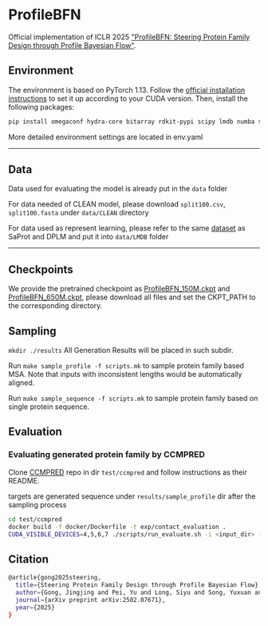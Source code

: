 # ProfileBFN
Official implementation of ICLR 2025 ["ProfileBFN: Steering Protein Family Design through Profile Bayesian Flow"](https://openreview.net/forum?id=PSiijdQjNU&noteId=sRV2quHqPd).

## Environment
The environment is based on PyTorch 1.13. Follow the [official installation instructions](https://pytorch.org/get-started/previous-versions/) to set it up according to your CUDA version. Then, install the following packages:

```bash
pip install omegaconf hydra-core bitarray rdkit-pypi scipy lmdb numba scikit-learn
```

More detailed environment settings are located in env.yaml


-----

## Data
Data used for evaluating the model is already put in the `data` folder

For data needed of CLEAN model, please download `split100.csv`, `split100.fasta` under `data/CLEAN` directory

For data used as represent learning, please refer to the same [dataset](https://drive.google.com/drive/folders/11dNGqPYfLE3M-Mbh4U7IQpuHxJpuRr4g?usp=sharing) as SaProt and DPLM and put it into `data/LMDB` folder

---


## Checkpoints
We provide the pretrained checkpoint as [ProfileBFN_150M.ckpt](https://huggingface.co/hhhhhhh789/ProfileBFN_150M) and [ProfileBFN_650M.ckpt](https://huggingface.co/hhhhhhh789/ProfileBFN_650M), please download all files and set the CKPT_PATH to the corresponding directory. 


## Sampling
`mkdir ./results` All Generation Results will be placed in such subdir.

Run `make sample_profile -f scripts.mk` to sample protein family based MSA. Note that inputs with inconsistent lengths would be automatically aligned.

Run `make sample_sequence -f scripts.mk` to sample protein family based on single protein sequence.


## Evaluation
### Evaluating generated protein family by CCMPRED
Clone [CCMPRED](https://github.com/jingjing-gong/contact_evaluation) repo in dir `test/ccmpred` and follow instructions as their README.  

targets are generated sequence under `results/sample_profile` dir after the sampling process
```bash
cd test/ccmpred
docker build -f docker/Dockerfile -t exp/contact_evaluation .
CUDA_VISIBLE_DEVICES=4,5,6,7 ./scripts/run_evaluate.sh -i <input_dir> -o <output_dir>
```


## Citation
```bash
@article{gong2025steering,
  title={Steering Protein Family Design through Profile Bayesian Flow},
  author={Gong, Jingjing and Pei, Yu and Long, Siyu and Song, Yuxuan and Zhang, Zhe and Huang, Wenhao and Cao, Ziyao and Zhang, Shuyi and Zhou, Hao and Ma, Wei-Ying},
  journal={arXiv preprint arXiv:2502.07671},
  year={2025}
}

